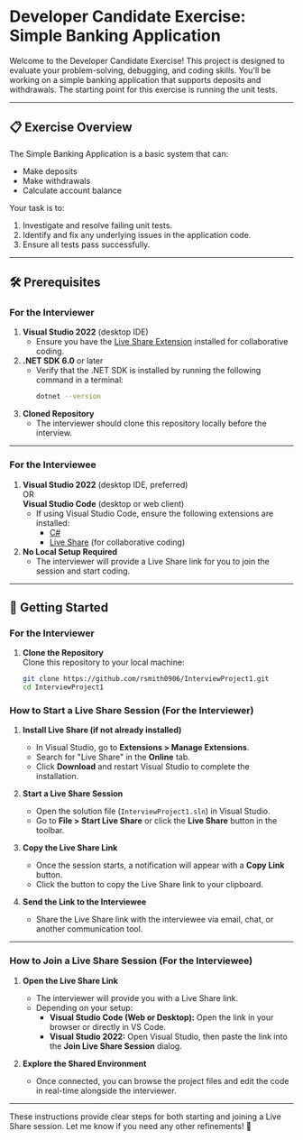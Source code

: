 # Developer Candidate Exercise: Simple Banking Application

Welcome to the Developer Candidate Exercise! This project is designed to evaluate your problem-solving, debugging, and coding skills. You'll be working on a simple banking application that supports deposits and withdrawals. The starting point for this exercise is running the unit tests.

---

## 📋 Exercise Overview

The Simple Banking Application is a basic system that can:
- Make deposits
- Make withdrawals
- Calculate account balance

Your task is to:
1. Investigate and resolve failing unit tests.
2. Identify and fix any underlying issues in the application code.
3. Ensure all tests pass successfully.

---

## 🛠 Prerequisites

### For the Interviewer
1. **Visual Studio 2022** (desktop IDE)  
   - Ensure you have the [Live Share Extension](https://visualstudio.microsoft.com/services/live-share/) installed for collaborative coding.
2. **.NET SDK 6.0** or later  
   - Verify that the .NET SDK is installed by running the following command in a terminal:
     ```bash
     dotnet --version
     ```
3. **Cloned Repository**  
   - The interviewer should clone this repository locally before the interview.

---

### For the Interviewee
1. **Visual Studio 2022** (desktop IDE, preferred)  
   OR  
   **Visual Studio Code** (desktop or web client)  
   - If using Visual Studio Code, ensure the following extensions are installed:
     - [C#](https://marketplace.visualstudio.com/items?itemName=ms-dotnettools.csharp)
     - [Live Share](https://visualstudio.microsoft.com/services/live-share/) (for collaborative coding)
2. **No Local Setup Required**  
   - The interviewer will provide a Live Share link for you to join the session and start coding.

---

## 🚀 Getting Started

### For the Interviewer

1. **Clone the Repository**  
   Clone this repository to your local machine:
   ```bash
   git clone https://github.com/rsmith0906/InterviewProject1.git
   cd InterviewProject1

### How to Start a Live Share Session (For the Interviewer)

1. **Install Live Share (if not already installed)**  
   - In Visual Studio, go to **Extensions > Manage Extensions**.
   - Search for "Live Share" in the **Online** tab.
   - Click **Download** and restart Visual Studio to complete the installation.

2. **Start a Live Share Session**  
   - Open the solution file (`InterviewProject1.sln`) in Visual Studio.
   - Go to **File > Start Live Share** or click the **Live Share** button in the toolbar.  

3. **Copy the Live Share Link**  
   - Once the session starts, a notification will appear with a **Copy Link** button.  
   - Click the button to copy the Live Share link to your clipboard.  

4. **Send the Link to the Interviewee**  
   - Share the Live Share link with the interviewee via email, chat, or another communication tool.

---

### How to Join a Live Share Session (For the Interviewee)

1. **Open the Live Share Link**  
   - The interviewer will provide you with a Live Share link.
   - Depending on your setup:
     - **Visual Studio Code (Web or Desktop):** Open the link in your browser or directly in VS Code.
     - **Visual Studio 2022:** Open Visual Studio, then paste the link into the **Join Live Share Session** dialog.

2. **Explore the Shared Environment**  
   - Once connected, you can browse the project files and edit the code in real-time alongside the interviewer.

---

These instructions provide clear steps for both starting and joining a Live Share session. Let me know if you need any other refinements! 🚀
